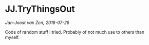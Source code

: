 # JJ.TryThingsOut

*Jan-Joost van Zon, 2018-07-28*

Code of random stuff I tried. Probably of not much use to others than myself.